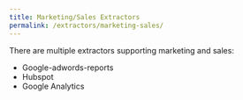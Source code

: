 ```yaml
---
title: Marketing/Sales Extractors 
permalink: /extractors/marketing-sales/
---
```


There are multiple extractors supporting marketing and sales:

- Google-adwords-reports
- Hubspot
- Google Analytics
